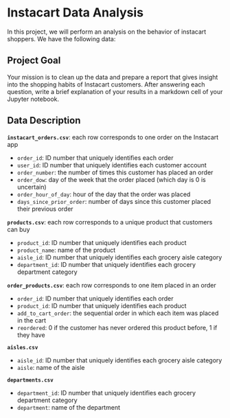 # Instacart Data Analysis

In this project, we will perform an analysis on the behavior of instacart shoppers. We have the following data:

## Project Goal
Your mission is to clean up the data and prepare a report that gives insight into the shopping habits of Instacart customers. After answering each question, write a brief explanation of your results in a markdown cell of your Jupyter notebook.

## Data Description


**`instacart_orders.csv`**: each row corresponds to one order on the Instacart app
* `order_id`: ID number that uniquely identifies each order
* `user_id`: ID number that uniquely identifies each customer account
* `order_number`: the number of times this customer has placed an order
* `order_dow`: day of the week that the order placed (which day is 0 is uncertain)
* `order_hour_of_day`: hour of the day that the order was placed
* `days_since_prior_order`: number of days since this customer placed their previous order

**`products.csv`**: each row corresponds to a unique product that customers can buy
* `product_id`: ID number that uniquely identifies each product
* `product_name`: name of the product
* `aisle_id`: ID number that uniquely identifies each grocery aisle category
* `department_id`: ID number that uniquely identifies each grocery department category
  
**`order_products.csv`**: each row corresponds to one item placed in an order
* `order_id`: ID number that uniquely identifies each order
* `product_id`: ID number that uniquely identifies each product
* `add_to_cart_order`: the sequential order in which each item was placed in the cart
* `reordered`: 0 if the customer has never ordered this product before, 1 if they have
  
**`aisles.csv`**
* `aisle_id`: ID number that uniquely identifies each grocery aisle category
* `aisle`: name of the aisle
  
**`departments.csv`**
* `department_id`: ID number that uniquely identifies each grocery department category
* `department`: name of the department
